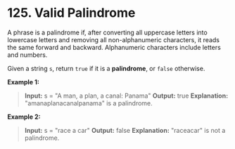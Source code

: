 # 125. Valid Palindrome

A phrase is a palindrome if, after converting all uppercase letters into lowercase letters and removing all non-alphanumeric characters, it reads the same forward and backward. Alphanumeric characters include letters and numbers.

Given a string `s`, return `true` if it is a **palindrome**, or `false` otherwise.

**Example 1:**
> **Input:** s = "A man, a plan, a canal: Panama"
> **Output:** true
> **Explanation:** "amanaplanacanalpanama" is a palindrome.

**Example 2:**
> **Input:** s = "race a car"
> **Output:** false
> **Explanation:** "raceacar" is not a palindrome.
